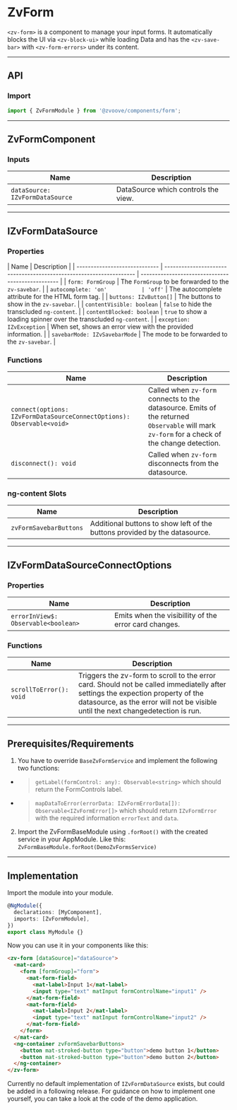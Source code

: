 <link href="style.css" rel="stylesheet"></link>

# ZvForm <a name="ZvForm"></a>

`<zv-form>` is a component to manage your input forms. It automatically blocks the UI via `<zv-block-ui>` while loading Data and has the `<zv-save-bar>` with `<zv-form-errors>` under its content.

---

## API <a name="ZvFormApi"></a>

### Import <a name="ZvFormmport"></a>

```ts | js
import { ZvFormModule } from '@zvoove/components/form';
```

---

## ZvFormComponent <a name="ZvFormComponent"></a>

### Inputs <a name="ZvFormComponentProperties"></a>

| Name                            | Description                         |
| ------------------------------- | ----------------------------------- |
| `dataSource: IZvFormDataSource` | DataSource which controls the view. |

---

## IZvFormDataSource <a name="IZvFormDataSource"></a>

### Properties <a name="IZvFormDataSourceProperties"></a>

| Name                          | Description                                                         |
| ----------------------------- | ------------------------------------------------------------------- | ------------------------------------------------- |
| `form: FormGroup`             | The `FormGroup` to be forwarded to the `zv-savebar`.                |
| `autocomplete: 'on'           | 'off'`                                                              | The autocomplete attribute for the HTML form tag. |
| `buttons: IZvButton[]`        | The buttons to show in the `zv-savebar`.                            |
| `contentVisible: boolean`     | `false` to hide the transcluded `ng-content`.                       |
| `contentBlocked: boolean`     | `true` to show a loading spinner over the transcluded `ng-content`. |
| `exception: IZvException`     | When set, shows an error view with the provided information.        |
| `savebarMode: IZvSavebarMode` | The mode to be forwarded to the `zv-savebar`.                       |

### Functions <a name="IZvFormDataSourceFunctions"></a>

| Name                                                                  | Description                                                                                                                                   |
| --------------------------------------------------------------------- | --------------------------------------------------------------------------------------------------------------------------------------------- |
| `connect(options: IZvFormDataSourceConnectOptions): Observable<void>` | Called when `zv-form` connects to the datasource. Emits of the returned `Observable` will mark `zv-form` for a check of the change detection. |
| `disconnect(): void`                                                  | Called when `zv-form` disconnects from the datasource.                                                                                        |

### ng-content Slots

| Name                   | Description                                                                |
| ---------------------- | -------------------------------------------------------------------------- |
| `zvFormSavebarButtons` | Additional buttons to show left of the buttons provided by the datasource. |

---

## IZvFormDataSourceConnectOptions <a name="IZvFormDataSourceConnectOptions"></a>

### Properties <a name="IZvFormDataSourceConnectOptionsProperties"></a>

| Name                                | Description                                           |
| ----------------------------------- | ----------------------------------------------------- |
| `errorInView$: Observable<boolean>` | Emits when the visibillity of the error card changes. |

### Functions <a name="IZvFormDataSourceFunctions"></a>

| Name                    | Description                                                                                                                                                                                                          |
| ----------------------- | -------------------------------------------------------------------------------------------------------------------------------------------------------------------------------------------------------------------- |
| `scrollToError(): void` | Triggers the zv-form to scroll to the error card. Should not be called immediatelly after settings the expection property of the datasource, as the error will not be visible until the next changedetection is run. |

---

## Prerequisites/Requirements <a name="ZvFormRequirements"></a>

1. You have to override `BaseZvFormService` and implement the following two functions:

- > `getLabel(formControl: any): Observable<string>` which should return the FormControls label.
- > `mapDataToError(errorData: IZvFormErrorData[]): Observable<IZvFormError[]>` which should return `IZvFormError` with the required information `errorText` and `data`.

2. Import the ZvFormBaseModule using `.forRoot()` with the created service in your AppModule. Like this:
   `ZvFormBaseModule.forRoot(DemoZvFormsService)`

---

## Implementation <a name="ZvFormImplementation"></a>

Import the module into your module.

```ts | js
@NgModule({
  declarations: [MyComponent],
  imports: [ZvFormModule],
})
export class MyModule {}
```

Now you can use it in your components like this:

```html
<zv-form [dataSource]="dataSource">
  <mat-card>
    <form [formGroup]="form">
      <mat-form-field>
        <mat-label>Input 1</mat-label>
        <input type="text" matInput formControlName="input1" />
      </mat-form-field>
      <mat-form-field>
        <mat-label>Input 2</mat-label>
        <input type="text" matInput formControlName="input2" />
      </mat-form-field>
    </form>
  </mat-card>
  <ng-container zvFormSavebarButtons>
    <button mat-stroked-button type="button">demo button 1</button>
    <button mat-stroked-button type="button">demo button 2</button>
  </ng-container>
</zv-form>
```

Currently no default implementation of `IZvFormDataSource` exists, but could be added in a following release. For guidance on how to implement one yourself, you can take a look at the code of the demo application.
